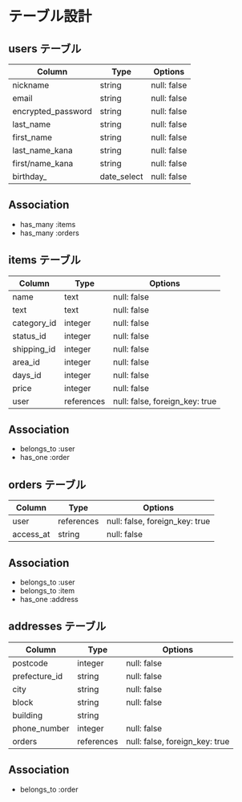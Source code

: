 # テーブル設計

## users テーブル

| Column          | Type        | Options     |
| ----------------|-------------| ----------- |
| nickname        | string      | null: false |
| email           | string      | null: false |
| encrypted_password        | string      | null: false |
| last_name       | string      | null: false |
| first_name      | string      | null: false |
| last_name_kana  | string      | null: false |
| first/name_kana | string      | null: false |
| birthday_       | date_select | null: false |

## Association

- has_many :items
- has_many :orders

## items テーブル

| Column     | Type       | Options                        |
| -----------| -----------| -------------------------------|
| name       | text       | null: false                    |
| text       | text       | null: false                    |
| category_id   | integer     | null: false                    |
| status_id     | integer     | null: false                    |
| shipping_id   | integer     | null: false                    |
| area_id       | integer     | null: false                    |
| days_id       | integer     | null: false                    |
| price      | integer    | null: false                    |
| user       | references | null: false, foreign_key: true |

## Association

- belongs_to :user
- has_one :order

## orders テーブル

| Column     | Type       | Options                        |
| -----------| -----------| -------------------------------|
| user       | references | null: false, foreign_key: true |
| access_at  | string     | null: false                    |

## Association

- belongs_to :user
- belongs_to :item
- has_one :address

## addresses テーブル

| Column        | Type       | Options                        |
| --------------| -----------| -------------------------------|
| postcode      | integer    | null: false                    |
| prefecture_id | string     | null: false                    |
| city          | string     | null: false                    |
| block         | string     | null: false                    |
| building      | string     |                                |
| phone_number  | integer    | null: false                    |
| orders        | references | null: false, foreign_key: true |

## Association

- belongs_to :order